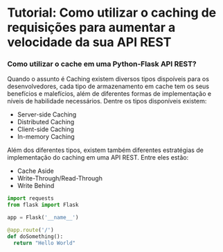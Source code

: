# Tutorial: Como utilizar o caching de requisições para aumentar a velocidade da sua API REST

### Como utilizar o cache em uma Python-Flask API REST?

Quando o assunto é Caching existem diversos tipos dispoíveis para os desenvolvedores, cada tipo de armazenamento em cache tem os seus benefícios e malefícios, além de diferentes formas de implementação e níveis de habilidade necessários. Dentre os tipos disponíveis existem:

- Server-side Caching
- Distributed Caching
- Client-side Caching
- In-memory Caching

Além dos diferentes tipos, existem também diferentes estratégias de implementação do caching em uma API REST. Entre eles estão:

- Cache Aside
- Write-Through/Read-Through
- Write Behind


```Python
import requests
from flask import Flask

app = Flask('__name__')

@app.route('/')
def doSomething():
  return "Hello World"
```
